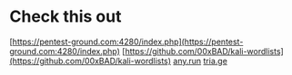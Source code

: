 # Check this out
[https://pentest-ground.com:4280/index.php](https://pentest-ground.com:4280/index.php)
[https://github.com/00xBAD/kali-wordlists](https://github.com/00xBAD/kali-wordlists)
[any.run](https://any.run/)
[tria.ge](https://tria.ge)
